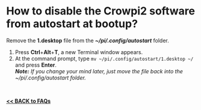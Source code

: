 # How to disable the Crowpi2 software from autostart at bootup?

Remove the **1.desktop** file from the ***~/pi/.config/autostart*** folder.  
1. Press **Ctrl**+**Alt**+**T**, a new Terminal window appears.  
2. At the command prompt, type `mv ~/pi/.config/autostart/1.desktop ~/` and press **Enter**.  
***Note:** If you change your mind later, just move the file back into the ~/pi/.config/autostart folder.*  

<br>

[**<< BACK to FAQs**](../TOC-FAQ.md#frequently-asked-questions)

